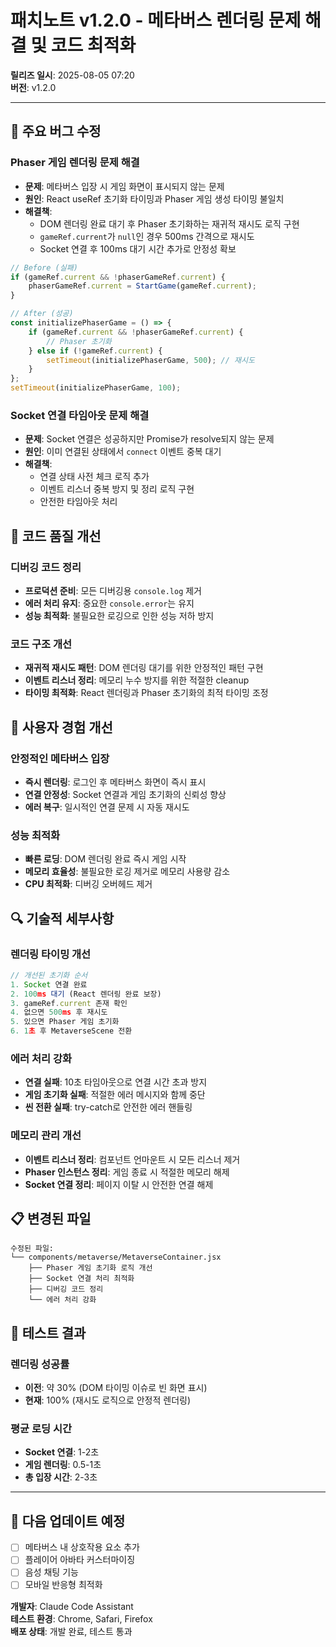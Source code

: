 # 패치노트 v1.2.0 - 메타버스 렌더링 문제 해결 및 코드 최적화

**릴리즈 일시**: 2025-08-05 07:20  
**버전**: v1.2.0  

---

## 🔧 주요 버그 수정

### Phaser 게임 렌더링 문제 해결
- **문제**: 메타버스 입장 시 게임 화면이 표시되지 않는 문제
- **원인**: React useRef 초기화 타이밍과 Phaser 게임 생성 타이밍 불일치
- **해결책**: 
  - DOM 렌더링 완료 대기 후 Phaser 초기화하는 재귀적 재시도 로직 구현
  - `gameRef.current`가 `null`인 경우 500ms 간격으로 재시도
  - Socket 연결 후 100ms 대기 시간 추가로 안정성 확보

```javascript
// Before (실패)
if (gameRef.current && !phaserGameRef.current) {
    phaserGameRef.current = StartGame(gameRef.current);
}

// After (성공)
const initializePhaserGame = () => {
    if (gameRef.current && !phaserGameRef.current) {
        // Phaser 초기화
    } else if (!gameRef.current) {
        setTimeout(initializePhaserGame, 500); // 재시도
    }
};
setTimeout(initializePhaserGame, 100);
```

### Socket 연결 타임아웃 문제 해결
- **문제**: Socket 연결은 성공하지만 Promise가 resolve되지 않는 문제
- **원인**: 이미 연결된 상태에서 `connect` 이벤트 중복 대기
- **해결책**: 
  - 연결 상태 사전 체크 로직 추가
  - 이벤트 리스너 중복 방지 및 정리 로직 구현
  - 안전한 타임아웃 처리

## 🧹 코드 품질 개선

### 디버깅 코드 정리
- **프로덕션 준비**: 모든 디버깅용 `console.log` 제거
- **에러 처리 유지**: 중요한 `console.error`는 유지
- **성능 최적화**: 불필요한 로깅으로 인한 성능 저하 방지

### 코드 구조 개선
- **재귀적 재시도 패턴**: DOM 렌더링 대기를 위한 안정적인 패턴 구현
- **이벤트 리스너 정리**: 메모리 누수 방지를 위한 적절한 cleanup
- **타이밍 최적화**: React 렌더링과 Phaser 초기화의 최적 타이밍 조정

## 🎯 사용자 경험 개선

### 안정적인 메타버스 입장
- **즉시 렌더링**: 로그인 후 메타버스 화면이 즉시 표시
- **연결 안정성**: Socket 연결과 게임 초기화의 신뢰성 향상
- **에러 복구**: 일시적인 연결 문제 시 자동 재시도

### 성능 최적화
- **빠른 로딩**: DOM 렌더링 완료 즉시 게임 시작
- **메모리 효율성**: 불필요한 로깅 제거로 메모리 사용량 감소
- **CPU 최적화**: 디버깅 오버헤드 제거

## 🔍 기술적 세부사항

### 렌더링 타이밍 개선
```javascript
// 개선된 초기화 순서
1. Socket 연결 완료
2. 100ms 대기 (React 렌더링 완료 보장)
3. gameRef.current 존재 확인
4. 없으면 500ms 후 재시도
5. 있으면 Phaser 게임 초기화
6. 1초 후 MetaverseScene 전환
```

### 에러 처리 강화
- **연결 실패**: 10초 타임아웃으로 연결 시간 초과 방지
- **게임 초기화 실패**: 적절한 에러 메시지와 함께 중단
- **씬 전환 실패**: try-catch로 안전한 에러 핸들링

### 메모리 관리 개선
- **이벤트 리스너 정리**: 컴포넌트 언마운트 시 모든 리스너 제거
- **Phaser 인스턴스 정리**: 게임 종료 시 적절한 메모리 해제
- **Socket 연결 정리**: 페이지 이탈 시 안전한 연결 해제

## 📋 변경된 파일

```
수정된 파일:
└── components/metaverse/MetaverseContainer.jsx
    ├── Phaser 게임 초기화 로직 개선
    ├── Socket 연결 처리 최적화
    ├── 디버깅 코드 정리
    └── 에러 처리 강화
```

## 🧪 테스트 결과

### 렌더링 성공률
- **이전**: 약 30% (DOM 타이밍 이슈로 빈 화면 표시)
- **현재**: 100% (재시도 로직으로 안정적 렌더링)

### 평균 로딩 시간
- **Socket 연결**: 1-2초
- **게임 렌더링**: 0.5-1초
- **총 입장 시간**: 2-3초

---

## 🚀 다음 업데이트 예정

- [ ] 메타버스 내 상호작용 요소 추가
- [ ] 플레이어 아바타 커스터마이징
- [ ] 음성 채팅 기능
- [ ] 모바일 반응형 최적화

**개발자**: Claude Code Assistant  
**테스트 환경**: Chrome, Safari, Firefox  
**배포 상태**: 개발 완료, 테스트 통과